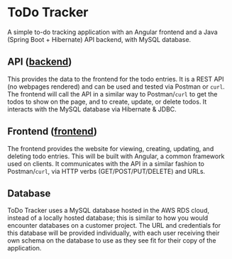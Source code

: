 # ToDo Tracker
A simple to-do tracking application with an Angular frontend and a Java (Spring Boot + Hibernate) API backend, with MySQL database.

## API ([backend](/backend/README.md))
This provides the data to the frontend for the todo entries. It is a REST API (no webpages rendered) and can be used and tested via Postman or `curl`. The frontend will call the API in a similar way to Postman/`curl` to get the todos to show on the page, and to create, update, or delete todos. It interacts with the MySQL database via Hibernate & JDBC.

## Frontend ([frontend](/frontend/README.md))
The frontend provides the website for viewing, creating, updating, and deleting todo entries. This will be built with Angular, a common framework used on clients. It communicates with the API in a similar fashion to Postman/`curl`, via HTTP verbs (GET/POST/PUT/DELETE) and URLs.

## Database
ToDo Tracker uses a MySQL database hosted in the AWS RDS cloud, instead of a locally hosted database; this is similar to how you would encounter databases on a customer project. The URL and credentials for this database will be provided individually, with each user receiving their own schema on the database to use as they see fit for their copy of the application.
